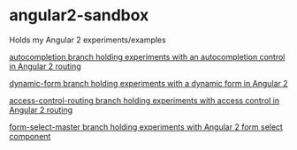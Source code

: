 # angular2-sandbox
Holds my Angular 2 experiments/examples

[autocompletion branch holding experiments with an autocompletion control in Angular 2 routing](https://github.com/cdoremus/angular2-sandbox/tree/autocompletion)

[dynamic-form branch holding experiments with a dynamic form in Angular 2](https://github.com/cdoremus/angular2-sandbox/tree/dynamic-form)

[access-control-routing branch holding experiments with access control in Angular 2 routing](https://github.com/cdoremus/angular2-sandbox/tree/access-control-routing)

[form-select-master branch holding experiments with Angular 2 form select component](https://github.com/cdoremus/angular2-sandbox/tree/form-select-master)

